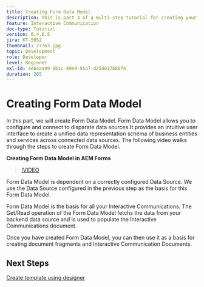 ```yaml
---
title: Creating Form Data Model
description: This is part 3 of a multi-step tutorial for creating your first interactive communications document. In this part, we will create Form Data Model. Form Data Model allows you to configure and connect to disparate data sources.It provides an intuitive user interface to create a unified data representation schema of business entities and services across connected data sources.The following video walks through the steps to create Form Data Model.
feature: Interactive Communication
doc-type: Tutorial
version: 6.4,6.5
jira: KT-5952
thumbnail: 27763.jpg
topic: Development
role: Developer
level: Beginner
exl-id: 4e64aa99-0b1c-49e9-95a7-d254017b80f4
duration: 265
---
```

# Creating Form Data Model

 In this part, we will create Form Data Model. Form Data Model allows you to configure and connect to disparate data sources.It provides an intuitive user interface to create a unified data representation schema of business entities and services across connected data sources. The following video walks through the steps to create Form Data Model.

**Creating Form Data Model in AEM Forms**

>[!VIDEO](https://video.tv.adobe.com/v/27763?quality=12&learn=on)

Form Data Model is dependent on a correctly configured Data Source. We use the Data Source configured in the previous step as the basis for this Form Data Model.

Form Data Model is the basis for all your Interactive Communications. The Get/Read operation of the Form Data Model fetchs the data from your backend data source and is used to populate the Interactive Communications document.

Once you have created Form Data Model, you can then use it as a basis for creating document fragments and Interactive Communication Documents.

## Next Steps

[Create template using designer](./create-xdp-layout-using-forms-designer.md)
